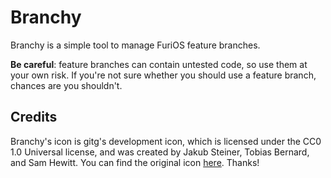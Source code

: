 # Branchy

Branchy is a simple tool to manage FuriOS feature branches.

**Be careful**: feature branches can contain untested code, so use them at your own risk. If you're not sure whether you should use a feature branch, chances are you shouldn't.

## Credits

Branchy's icon is gitg's development icon, which is licensed under the CC0 1.0 Universal license, and was created by Jakub Steiner, Tobias Bernard, and Sam Hewitt. You can find the original icon [here](https://gitlab.gnome.org/Teams/Design/app-icon-requests/-/blob/master/src/org.gnome.gitg.Source.svg). Thanks!
